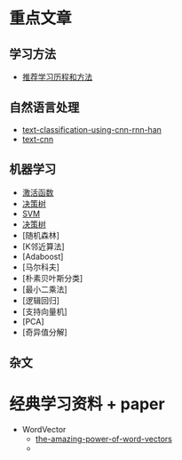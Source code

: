 # 重点文章

## 学习方法
- [推荐学习历程和方法](./blog/how-to-learning-machine-learning-and-cv.md)

## 自然语言处理

- [text-classification-using-cnn-rnn-han](./nenural-language-processing/text-classification/report.md)
- [text-cnn](./nenural-language-processing/text-classification/textcnn.md)

## 机器学习

- [激活函数](./machine-learning/ActivationFunction.md)
- [决策树](./machine-learning/DecisionTree)
- [SVM](./machine-learning/Suport-Vector-Machine.md)
- [决策树](./machine-learning/DecisionTree)
- [随机森林]
- [K邻近算法]
- [Adaboost]
- [马尔科夫]
- [朴素贝叶斯分类]
- [最小二乘法]
- [逻辑回归]
- [支持向量机]
- [PCA]
- [奇异值分解]

## 杂文



# 经典学习资料 + paper

- WordVector
  - [the-amazing-power-of-word-vectors]( https://blog.acolyer.org/2016/04/21/the-amazing-power-of-word-vectors/ )
  - 